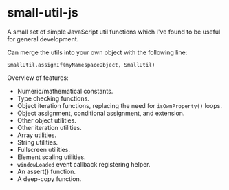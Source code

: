 # small-util-js
A small set of simple JavaScript util functions which I've found to be useful for general development.

Can merge the utils into your own object with the following line:

`SmallUtil.assignIf(myNamespaceObject, SmallUtil)`


Overview of features:
- Numeric/mathematical constants.
- Type checking functions.
- Object iteration functions, replacing the need for `isOwnProperty()` loops.
- Object assignment, conditional assignment, and extension.
- Other object utilities.
- Other iteration utilities.
- Array utilities.
- String utilities.
- Fullscreen utilities.
- Element scaling utilities.
- `windowLoaded` event callback registering helper.
- An assert() function.
- A deep-copy function.
